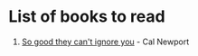 # List of books to read

1. [So good they can't ignore you](https://www.amazon.in/Good-They-Cant-Ignore-You) - Cal Newport

